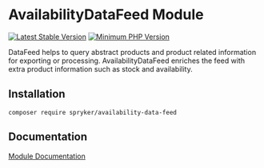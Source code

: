 # AvailabilityDataFeed Module
[![Latest Stable Version](https://poser.pugx.org/spryker/availability-data-feed/v/stable.svg)](https://packagist.org/packages/spryker/availability-data-feed)
[![Minimum PHP Version](https://img.shields.io/badge/php-%3E%3D%207.3-8892BF.svg)](https://php.net/)

DataFeed helps to query abstract products and product related information for exporting or processing. AvailabilityDataFeed enriches the feed with extra product information such as stock and availability.

## Installation

```
composer require spryker/availability-data-feed
```

## Documentation

[Module Documentation](https://academy.spryker.com/developing_with_spryker/module_guide/data_feed.html)

